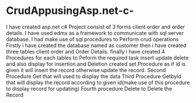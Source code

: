 # CrudAppusingAsp.net-c-
I have created asp.net c# Project consist of 3 forms client order and order details. I have used edmx as a framework to communicate with sql server database. I had make use of sql procedures to Perform crud operations
Firstly i have created the database named as customer then i have created three tables client order and Order Details. finally i have created 4 Procedures for each tables to Peform the required task insert update delete and also display for insertion and Deletion created set Procedure as if id is given it will insert the record otherwise update the record. 
Second Procedure Get that will used to display the data
Third Procedure GetbyId that will display the record according to given id(make use of this procedure to display record for updating)
Fourth procedure Delete to Delete the Record
